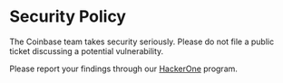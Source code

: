 # Security Policy

The Coinbase team takes security seriously. Please do not file a public ticket discussing a potential vulnerability.

Please report your findings through our [HackerOne][1] program.

[1]: https://hackerone.com/coinbase
[2]: https://www.beaconcha.in/user/webhooks
